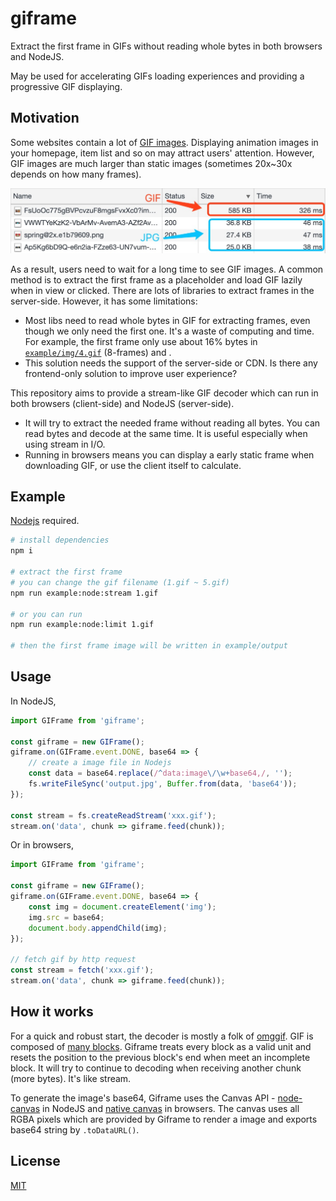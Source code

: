 # giframe

Extract the first frame in GIFs without reading whole bytes in both browsers and NodeJS.

May be used for accelerating GIFs loading experiences and providing a progressive GIF displaying.

## Motivation

Some websites contain a lot of [GIF images](https://en.wikipedia.org/wiki/GIF). Displaying animation images in your homepage, item list and so on may attract users' attention. However, GIF images are much larger than static images (sometimes 20x~30x depends on how many frames).

![](./doc/img/1.jpg)

As a result, users need to wait for a long time to see GIF images. A common method is to extract the first frame as a placeholder and load GIF lazily when in view or clicked. There are lots of libraries to extract frames in the server-side. However, it has some limitations:

- Most libs need to read whole bytes in GIF for extracting frames, even though we only need the first one. It's a waste of computing and time. For example, the first frame only use about 16% bytes in [`example/img/4.gif`](./example/img/4.gif) (8-frames) and .
- This solution needs the support of the server-side or CDN. Is there any frontend-only solution to improve user experience?

This repository aims to provide a stream-like GIF decoder which can run in both browsers (client-side) and NodeJS (server-side).

- It will try to extract the needed frame without reading all bytes. You can read bytes and decode at the same time. It is useful especially when using stream in I/O.
- Running in browsers means you can display a early static frame when downloading GIF, or use the client itself to calculate.

## Example

[Nodejs](https://nodejs.org/) required.

```bash
# install dependencies
npm i

# extract the first frame
# you can change the gif filename (1.gif ~ 5.gif)
npm run example:node:stream 1.gif

# or you can run
npm run example:node:limit 1.gif

# then the first frame image will be written in example/output
```

## Usage

In NodeJS,

```JavaScript
import GIFrame from 'giframe';

const giframe = new GIFrame();
giframe.on(GIFrame.event.DONE, base64 => {
    // create a image file in Nodejs
    const data = base64.replace(/^data:image\/\w+base64,/, '');
    fs.writeFileSync('output.jpg', Buffer.from(data, 'base64'));
});

const stream = fs.createReadStream('xxx.gif');
stream.on('data', chunk => giframe.feed(chunk));
```

Or in browsers,

```JavaScript
import GIFrame from 'giframe';

const giframe = new GIFrame();
giframe.on(GIFrame.event.DONE, base64 => {
    const img = document.createElement('img');
    img.src = base64;
    document.body.appendChild(img);
});

// fetch gif by http request
const stream = fetch('xxx.gif');
stream.on('data', chunk => giframe.feed(chunk));
```

## How it works

For a quick and robust start, the decoder is mostly a folk of [omggif](https://github.com/deanm/omggif). GIF is composed of [many blocks](http://matthewflickinger.com/lab/whatsinagif/bits_and_bytes.asp). Giframe treats every block as a valid unit and resets the position to the previous block's end when meet an incomplete block. It will try to continue to decoding when receiving another chunk (more bytes). It's like stream.

To generate the image's base64, Giframe uses the Canvas API - [node-canvas](https://github.com/Automattic/node-canvas) in NodeJS and [native canvas](https://developer.mozilla.org/en-US/docs/Web/API/Canvas_API) in browsers. The canvas uses all RGBA pixels which are provided by Giframe to render a image and exports base64 string by `.toDataURL()`.

## License

[MIT](./LICENCE)